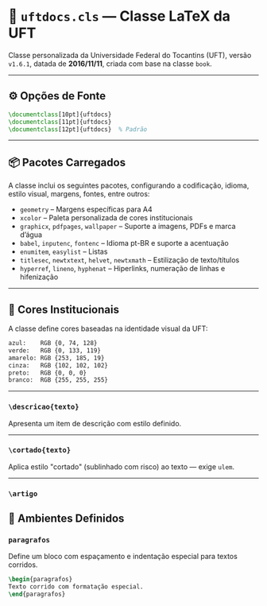 
# 📘 `uftdocs.cls` — Classe LaTeX da UFT

Classe personalizada da Universidade Federal do Tocantins (UFT), versão `v1.6.1`, datada de **2016/11/11**, criada com base na classe `book`.

---

## ⚙️ Opções de Fonte

```latex
\documentclass[10pt]{uftdocs}
\documentclass[11pt]{uftdocs}
\documentclass[12pt]{uftdocs}  % Padrão
```

---

## 📦 Pacotes Carregados

A classe inclui os seguintes pacotes, configurando a codificação, idioma, estilo visual, margens, fontes, entre outros:

- `geometry` – Margens específicas para A4
- `xcolor` – Paleta personalizada de cores institucionais
- `graphicx`, `pdfpages`, `wallpaper` – Suporte a imagens, PDFs e marca d’água
- `babel`, `inputenc`, `fontenc` – Idioma pt-BR e suporte a acentuação
- `enumitem`, `easylist` – Listas
- `titlesec`, `newtxtext`, `helvet`, `newtxmath` – Estilização de texto/títulos
- `hyperref`, `lineno`, `hyphenat` – Hiperlinks, numeração de linhas e hifenização

---

## 🎨 Cores Institucionais

A classe define cores baseadas na identidade visual da UFT:

```latex
azul:    RGB {0, 74, 128}
verde:   RGB {0, 133, 119}
amarelo: RGB {253, 185, 19}
cinza:   RGB {102, 102, 102}
preto:   RGB {0, 0, 0}
branco:  RGB {255, 255, 255}
```

---

### `\descricao{texto}`

Apresenta um item de descrição com estilo definido.

---

### `\cortado{texto}`

Aplica estilo "cortado" (sublinhado com risco) ao texto — exige `ulem`.

---

### `\artigo`  

## 🧱 Ambientes Definidos

### `paragrafos`  
Define um bloco com espaçamento e indentação especial para textos corridos.

```latex
\begin{paragrafos}
Texto corrido com formatação especial.
\end{paragrafos}
```
